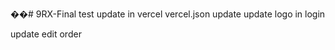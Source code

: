 ��#   9 R X - F i n a l 
 
 test
update in vercel
vercel.json update
update logo in login


update edit order

